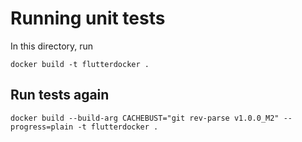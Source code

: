 # Running unit tests

In this directory, run 

```
docker build -t flutterdocker .
```

## Run tests again
```
docker build --build-arg CACHEBUST="git rev-parse v1.0.0_M2" --progress=plain -t flutterdocker .
```